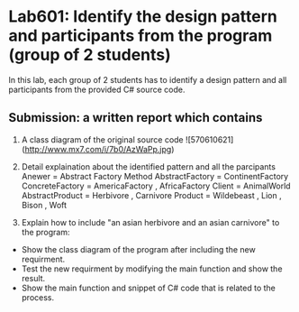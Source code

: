 # Lab601: Identify the design pattern and participants from the program (group of 2 students)

In this lab, each group of 2 students has to identify a design pattern and all participants 
from the provided C# source code. 

## Submission: a written report which contains

1. A class diagram of the original source code
 ![570610621] (http://www.mx7.com/i/7b0/AzWaPp.jpg)

2. Detail explaination about the identified pattern and all the parcipants
Anewer = Abstract  Factory Method 
			AbstractFactory = ContinentFactory
			ConcreteFactory = AmericaFactory , AfricaFactory
			Client = AnimalWorld
			AbstractProduct = Herbivore , Carnivore
			Product = Wildebeast , Lion , Bison , Woft

3. Explain how to include "an asian herbivore and an asian carnivore" to the program: 
  - Show the class diagram of the program after including the new requirment.
  - Test the new requirment by modifying the main function and show the result.
  - Show the main function and snippet of C# code that is related to the process.

